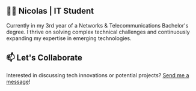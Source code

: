 ## 👨‍💻 Nicolas | IT Student  

Currently in my 3rd year of a Networks & Telecommunications Bachelor's degree. I thrive on solving complex technical challenges and continuously expanding my expertise in emerging technologies.  

## 📫 Let's Collaborate  
Interested in discussing tech innovations or potential projects? [Send me a message](https://nico-rab.tech/#contact)!
